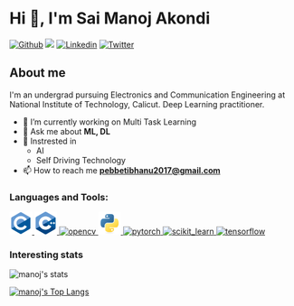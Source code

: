 <h1> Hi 👋, I'm Sai Manoj Akondi</h1>

[![Github](https://img.shields.io/github/followers/mano3-1?label=Follow&style=social)](https://github.com/mano3-1)
![](https://komarev.com/ghpvc/?username=mano3-1&color=green)
[![Linkedin](https://img.shields.io/badge/-Bhanu%20Prakash-blue?style=flat-square&logo=linkedin&logoColor=white&link=https://www.linkedin.com/in/manoj-akondi-700b80191/)](https://www.linkedin.com/in/manoj-akondi-700b80191/)
[![Twitter](https://img.shields.io/badge/@Bhanu_152-1DA1F2?style=flat-square&logo=twitter&logoColor=white&link=https://twitter.com/AkondiManoj)]([https://twitter.com/Bhanu_152/](https://twitter.com/AkondiManoj))


## About me 
I'm an undergrad pursuing Electronics and Communication Engineering at National Institute of Technology, Calicut. Deep Learning practitioner.

- 🔭 I’m currently working on Multi Task Learning
- 💬 Ask me about **ML, DL**
- 📖 Instrested in
   - AI
   - Self Driving Technology
- 📫 How to reach me **pebbetibhanu2017@gmail.com**
<h3 align="left">Languages and Tools:</h3>
<p align="left"> <a href="https://www.cprogramming.com/" target="_blank"> <img src="https://raw.githubusercontent.com/devicons/devicon/master/icons/c/c-original.svg" alt="c" width="40" height="40"/> </a> <a href="https://www.w3schools.com/cpp/" target="_blank"> <img src="https://raw.githubusercontent.com/devicons/devicon/master/icons/cplusplus/cplusplus-original.svg" alt="cplusplus" width="40" height="40"/> </a> <a href="https://opencv.org/" target="_blank"> <img src="https://www.vectorlogo.zone/logos/opencv/opencv-icon.svg" alt="opencv" width="40" height="40"/> </a> <a href="https://www.python.org" target="_blank"> <img src="https://raw.githubusercontent.com/devicons/devicon/master/icons/python/python-original.svg" alt="python" width="40" height="40"/> </a> <a href="https://pytorch.org/" target="_blank"> <img src="https://www.vectorlogo.zone/logos/pytorch/pytorch-icon.svg" alt="pytorch" width="40" height="40"/> </a> <a href="https://scikit-learn.org/" target="_blank"> <img src="https://upload.wikimedia.org/wikipedia/commons/0/05/Scikit_learn_logo_small.svg" alt="scikit_learn" width="40" height="40"/> </a> <a href="https://www.tensorflow.org" target="_blank"> <img src="https://www.vectorlogo.zone/logos/tensorflow/tensorflow-icon.svg" alt="tensorflow" width="40" height="40"/> </a> </p>

### Interesting stats

![manoj's stats](https://github-readme-stats.vercel.app/api?username=mano3-1&show_icons=true&theme=radical)

[![manoj's Top Langs](https://github-readme-stats.vercel.app/api/top-langs/?username=mano3-1&theme=radical)](https://github.com/BhanuPrakashPebbeti/github-readme-stats)



